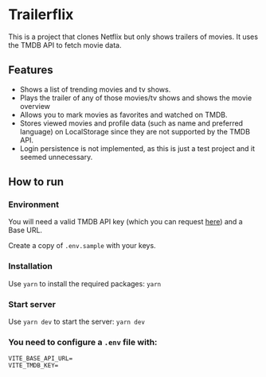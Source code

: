 # Trailerflix

This is a project that clones Netflix but only shows trailers of movies. It uses the TMDB API to fetch movie data.

## Features

- Shows a list of trending movies and tv shows.
- Plays the trailer of any of those movies/tv shows and shows the movie overview 
- Allows you to mark movies as favorites and watched on TMDB.
- Stores viewed movies and profile data (such as name and preferred language) on LocalStorage since they are not supported by the TMDB API.
- Login persistence is not implemented, as this is just a test project and it seemed unnecessary.

## How to run

### Environment

You will need a valid TMDB API key (which you can request [here](https://developers.themoviedb.org/3/getting-started/introduction)) and a Base URL.

Create a copy of `.env.sample` with your keys.

### Installation

Use `yarn` to install the required packages:
`yarn`

### Start server

Use `yarn dev` to start the server:
`yarn dev`


### You need to configure a `.env` file with:
```
VITE_BASE_API_URL=
VITE_TMDB_KEY=
```

